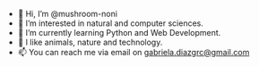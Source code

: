 - 👋 Hi, I’m @mushroom-noni
- 👀 I’m interested in natural and computer sciences.
- 🌱 I’m currently learning Python and Web Development.
- 💞️ I like animals, nature and technology.
- 📫 You can reach me via email on gabriela.diazgrc@gmail.com

<!---
mushroom-noni/mushroom-noni is a ✨ special ✨ repository because its `README.md` (this file) appears on your GitHub profile.
You can click the Preview link to take a look at your changes.
--->
